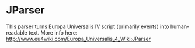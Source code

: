 # JParser

This parser turns Europa Universalis IV script (primarily events) into human-readable text.
More info here: http://www.eu4wiki.com/Europa_Universalis_4_Wiki:JParser
